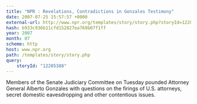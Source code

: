 ```yaml
---
title: "NPR : Revelations, Contradictions in Gonzales Testimony"
date: 2007-07-25 15:57:57 +0000
external-url: http://www.npr.org/templates/story/story.php?storyId=12205388
hash: b933c936b11cfd152827ea769b07f1ff
year: 2007
month: 07
scheme: http
host: www.npr.org
path: /templates/story/story.php
query:
    storyId: "12205388"
---
```


Members of the Senate Judiciary Committee on Tuesday pounded Attorney General Alberto Gonzales with questions on the firings of U.S. attorneys, secret domestic eavesdropping and other contentious issues.
